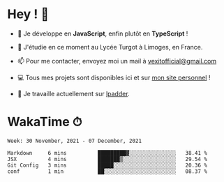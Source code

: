 # Hey ! 🌃

- 🔭 Je développe en **JavaScript**, enfin plutôt en **TypeScript** !

- 🌱 J'étudie en ce moment au Lycée Turgot à Limoges, en France.

- 📫 Pour me contacter, envoyez moi un mail à <a href="mailto:vexitofficial@gmail.com">vexitofficial@gmail.com</a>

- 💻 Tous mes projets sont disponibles ici et sur <a href="https://www.vexcited.me">mon site personnel</a> !

- 👀 Je travaille actuellement sur [lpadder](https://github.com/Vexcited/lpadder).

# WakaTime ⏱

<!--START_SECTION:waka-->
```text
Week: 30 November, 2021 - 07 December, 2021

Markdown     6 mins          █████████▓░░░░░░░░░░░░░░░   38.41 % 
JSX          4 mins          ███████▒░░░░░░░░░░░░░░░░░   29.54 % 
Git Config   3 mins          █████░░░░░░░░░░░░░░░░░░░░   20.36 % 
conf         1 min           ██░░░░░░░░░░░░░░░░░░░░░░░   08.37 % 
```
<!--END_SECTION:waka-->
